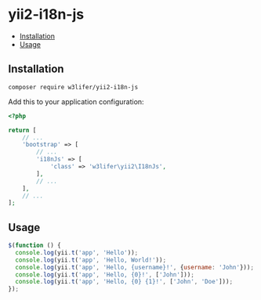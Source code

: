 # yii2-i18n-js

- [Installation](#installation)
- [Usage](#usage)

## Installation

``` shell
composer require w3lifer/yii2-i18n-js
```

Add this to your application configuration:

``` php
<?php

return [
    // ...
    'bootstrap' => [
        // ...
        'i18nJs' => [
            'class' => 'w3lifer\yii2\I18nJs',
        ],
        // ...
    ],
    // ...
];
```

## Usage

``` js
$(function () {
  console.log(yii.t('app', 'Hello'));
  console.log(yii.t('app', 'Hello, World!'));
  console.log(yii.t('app', 'Hello, {username}!', {username: 'John'}));
  console.log(yii.t('app', 'Hello, {0}!', ['John']));
  console.log(yii.t('app', 'Hello, {0} {1}!', ['John', 'Doe']));
});
```
